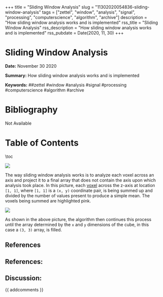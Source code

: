 +++
title = "Sliding Window Analysis"
slug = "11302020054836-sliding-window-analysis"
tags = ["zettel", "window", "analysis", "signal", "processing", "computerscience", "algorithm", "archive"]
description = "How sliding window analysis works and is implemented"
rss_title = "Sliding Window Analysis"
rss_description = "How sliding window analysis works and is implemented"
rss_pubdate = Date(2020, 11, 30)
+++



Sliding Window Analysis
=========

**Date:** November 30 2020

**Summary:** How sliding window analysis works and is implemented

**Keywords:** ##zettel #window #analysis #signal #processing #computerscience #algorithm #archive

Bibliography
==========

Not Available

Table of Contents
=========

\toc

![](11302020061716.png)

The way sliding window analysis works is to analyze each voxel across an axis and project it to a final array that does not contain the axis upon which analysis took place. In this picture, each [voxel](/11302020054820-voxel.md) across the z-axis at location `[1, 1]`, where `[1, 1]` is a `(x, y)` coordinate pair, is being summed up and divided by the number of values present to produce a simple mean. The voxels being summed are highlighted pink.

![](11302020062728.png)

As shown in the above picture, the algorithm then continues this process until the array determined by the `x` and `y` dimensions of the cube, in this case a `(3, 3)` array, is filled.

## References

## References:
## Discussion: 

{{ addcomments }}
